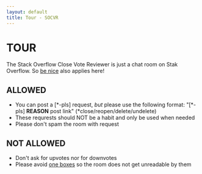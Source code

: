 ```yaml
---
layout: default
title: Tour - SOCVR
---
```


# **TOUR**

The Stack Overflow Close Vote Reviewer is just a chat room on Stak Overflow. So [be nice](http://stackoverflow.com/help/be-nice) also applies here!

## ALLOWED

 - You can post a [\*-pls] request, *but* please use the following format: "[\*-pls] **REASON** post link" (\*close/reopen/delete/undelete)
  - These requrests should NOT be a habit and only be used when needed
  - Please don't spam the room with request

## NOT ALLOWED

 - Don't ask for upvotes nor for downvotes
 - Please avoid [one boxes](http://chat.stackoverflow.com/faq#formatting) so the room does not get unreadable by them
